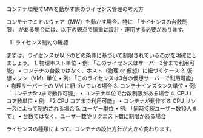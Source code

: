 コンテナ環境でMWを動かす際のライセンス管理の考え方

コンテナでミドルウェア（MW）を動かす場合、特に 「ライセンスの台数制限」 がある場合には、以下の観点で慎重に設計・運用する必要があります。

1. ライセンス制約の確認

まずは、ライセンスが以下のどの条件に基づいて制限されているのかを明確にしましょう。
	1.	物理ホスト単位
	•	例: 「このライセンスはサーバー3台まで利用可能」
	•	コンテナの台数ではなく、ホスト（物理 or 仮想）に紐づくケース
	2.	仮想マシン（VM）単位
	•	例: 「このライセンスは3台の仮想サーバーで利用可能」
	•	物理サーバー上の VM に紐づいている場合
	3.	コンテナインスタンス単位
	•	例: 「コンテナ5つまで動作可能」
	•	コンテナ単位で台数制限がある場合
	4.	CPU / コア数単位
	•	例: 「2 CPU コアまで利用可能」
	•	コンテナが動作する CPU リソースによって制約される場合
	5.	ユーザー単位
	•	例: 「同時接続ユーザー数10人まで」
	•	台数ではなく、ユーザー数やリクエスト数に制限がある場合

ライセンスの種類によって、コンテナの設計方針が大きく変わります。
